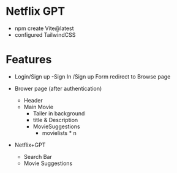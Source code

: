 # Netflix GPT

- npm create Vite@latest
- configured TailwindCSS



# Features
- Login/Sign up
     -Sign In /Sign up Form
     redirect to Browse page
- Brower page (after authentication)
     - Header
     - Main Movie
          - Tailer in  background
          - title & Description
          - MovieSuggestions
              - movielists * n

- Netflix+GPT
     - Search Bar
     - Movie Suggestions     